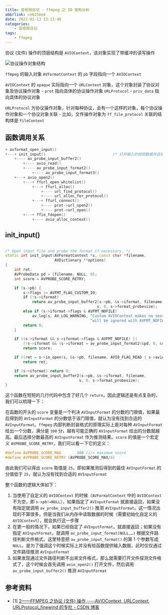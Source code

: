 ```yaml
---
title: 音视频日记 - ffmpeg 之 IO 架构分析
abbrlink: ce615ee4
date: 2021-01-13 13:11:40
categories:
    - 音视频日记
tags:
    - ffmpeg
---
```

协议 (文件) 操作的顶层结构是 `AVIOContext`，该对象实现了带缓冲的读写操作

![协议操作对象结构](https://gitee.com/hezhaojiang/MyPics/raw/master/img/20210115000338.png)

<!-- more -->

`ffmpeg` 的输入对象 `AVFormatContext` 的 `pb` 字段指向一个 `AVIOContext`

`AVIOContext` 的 `opaque` 实际指向一个 `URLContext` 对象，这个对象封装了协议对象及协议操作对象
    - `prot` 指向具体的协议操作对象 `URLProtocol`
    - `priv_data` 指向具体的协议对象

`URLProtocol` 为协议操作对象，针对每种协议，会有一个这样的对象，每个协议操作对象和一个协议对象关联
    - 比如，文件操作对象为 `ff_file_protocol` 关联的结构体是 `FileContext`

## 函数调用关系

``` c++
+ avformat_open_input()
+---+ init_input()                              /* 打开输入的视频数据并且探测视频的格式 */
    +---- av_probe_input_buffer2()
        +---- avio_read()
        +---- av_probe_input_format2()
            +---- av_probe_input_format3()
    +---+ avio_open2()
        +---+ ffurl_open_whitelist()
            +---+ ffurl_alloc()
                +---- url_find_protocol()
                +---- url_alloc_for_protocol()
            +---+ ffurl_connect()
                +---- prot->url_open2()
                +---- prot->url_open()
        +---+ ffio_fdopen()
            +---- avio_alloc_context()
```

## init_input()

``` C++

/* Open input file and probe the format if necessary. */
static int init_input(AVFormatContext *s, const char *filename,
                      AVDictionary **options)
{
    int ret;
    AVProbeData pd = {filename, NULL, 0};
    int score = AVPROBE_SCORE_RETRY;

    if (s->pb) {
        s->flags |= AVFMT_FLAG_CUSTOM_IO;
        if (!s->iformat)
            return av_probe_input_buffer2(s->pb, &s->iformat, filename,
                                         s, 0, s->format_probesize);
        else if (s->iformat->flags & AVFMT_NOFILE)
            av_log(s, AV_LOG_WARNING, "Custom AVIOContext makes no sense and"
                                      "will be ignored with AVFMT_NOFILE format.\n");
        return 0;
    }

    if ((s->iformat && s->iformat->flags & AVFMT_NOFILE) ||
        (!s->iformat && (s->iformat = av_probe_input_format2(&pd, 0, &score))))
        return score;

    if ((ret = s->io_open(s, &s->pb, filename, AVIO_FLAG_READ | s->avio_flags, options)) < 0)
        return ret;

    if (s->iformat) return 0;
    return av_probe_input_buffer2(s->pb, &s->iformat, filename,
                                 s, 0, s->format_probesize);
}
```

这个函数在短短的几行代码中包含了好几个 `return`，因此逻辑还是有点复杂的，我们可以梳理一下：

在函数的开头的 `score` 变量是一个判决 `AVInputFormat` 的分数的门限值，如果最后得到的 `AVInputFormat` 的分数低于该门限值，就认为没有找到合适的 `AVInputFormat`。`ffmpeg` 内部判断封装格式的原理实际上是对每种 `AVInputFormat` 给出一个分数，满分是 `100` 分，越有可能正确的 `AVInputFormat` 给出的分数就越高。最后选择分数最高的 `AVInputFormat` 作为推测结果。`score` 的值是一个宏定义 `AVPROBE_SCORE_RETRY`，我们可以看一下它的定义：

``` C++
#define AVPROBE_SCORE_MAX       100 ///< maximum score
#define AVPROBE_SCORE_RETRY (AVPROBE_SCORE_MAX/4)
```

由此我们可以得出 `score` 取值是 `25`，即如果推测后得到的最佳 `AVInputFormat` 的分值低于 `25`，就认为没有找到合适的  `AVInputFormat`

整个函数的逻辑大体如下：

1. 当使用了自定义的 `AVIOContext` 的时候（`AVFormatContext` 中的 `AVIOContext` 不为空，即 `s->pb!=NULL`），如果指定了 `AVInputFormat` 就直接返回，如果没有指定就调用 `av_probe_input_buffer2()` 推测 `AVInputFormat`。这一情况出现的不算很多，但是当我们从内存中读取数据的时候（需要初始化自定义的 `AVIOContext`），就会执行这一步骤
2. 在更一般的情况下，如果已经指定了 `AVInputFormat`，就直接返回；如果没有指定 `AVInputFormat`，就调用 `av_probe_input_format(NULL,…)` 根据文件路径判断文件格式。这里特意把 `av_probe_input_format()` 的第 1 个参数写成 `NULL`，是为了强调这个时候实际上并没有给函数提供输入数据，此时仅仅通过文件路径推测 `AVInputFormat`
3. 如果发现通过文件路径判断不出来文件格式，那么就需要打开文件探测文件格式了，这个时候会首先调用 `avio_open2()` 打开文件，然后调用 `av_probe_input_buffer2()` 推测 `AVInputFormat`

## 参考资料

* [1] [2——FFMPEG 之协议 (文件) 操作 ----AVIOContext, URLContext, URLProtocol_finewind 的专栏 - CSDN 博客](https://blog.csdn.net/finewind/article/details/39433055)
